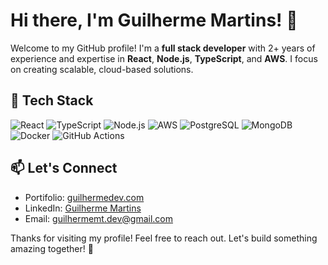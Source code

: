 # Hi there, I'm Guilherme Martins! 👋

Welcome to my GitHub profile! I'm a **full stack developer** with 2+ years of experience and expertise in **React**, **Node.js**, **TypeScript**, and **AWS**. I focus on creating scalable, cloud-based solutions.

## 🔧 Tech Stack

![React](https://img.shields.io/badge/-React-61DAFB?logo=react&logoColor=white&style=flat-square) ![TypeScript](https://img.shields.io/badge/-TypeScript-007ACC?logo=typescript&logoColor=white&style=flat-square) ![Node.js](https://img.shields.io/badge/-Node.js-339933?logo=node.js&logoColor=white&style=flat-square) ![AWS](https://img.shields.io/badge/-AWS-FF9900?logo=amazon-aws&logoColor=white&style=flat-square) ![PostgreSQL](https://img.shields.io/badge/-PostgreSQL-336791?logo=postgresql&logoColor=white&style=flat-square) ![MongoDB](https://img.shields.io/badge/-MongoDB-47A248?logo=mongodb&logoColor=white&style=flat-square) ![Docker](https://img.shields.io/badge/-Docker-2496ED?logo=docker&logoColor=white&style=flat-square) ![GitHub Actions](https://img.shields.io/badge/-GitHub%20Actions-2088FF?logo=github-actions&logoColor=white&style=flat-square)

## 📫 Let's Connect

- Portifolio: [guilhermedev.com](https://guilhermedev.com)
- LinkedIn: [Guilherme Martins](https://www.linkedin.com/in/guilhermemartinsteixeira)
- Email: [guilhermemt.dev@gmail.com](mailto:guilhermemt.dev@gmail.com)

Thanks for visiting my profile! Feel free to reach out. Let's build something amazing together! 🚀
